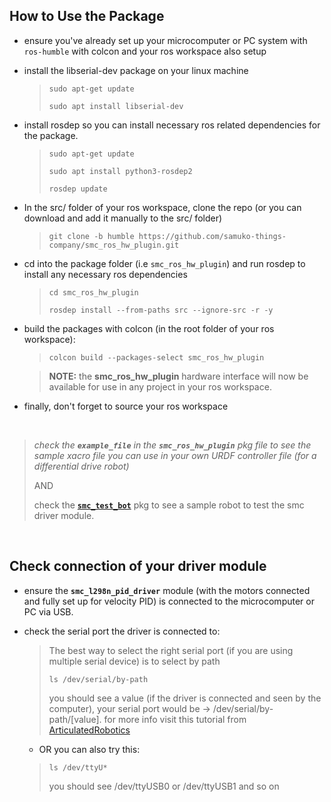 ## How to Use the Package
- ensure you've already set up your microcomputer or PC system with `ros-humble` with colcon and your ros workspace also setup

- install the libserial-dev package on your linux machine
  > ```sudo apt-get update```
  >
  > ```sudo apt install libserial-dev```

- install rosdep so you can install necessary ros related dependencies for the package.
  > ```sudo apt-get update```
  >
  > ```sudo apt install python3-rosdep2```
  >
  > ```rosdep update```

- In the src/ folder of your ros workspace, clone the repo (or you can download and add it manually to the src/ folder)
  > ```git clone -b humble https://github.com/samuko-things-company/smc_ros_hw_plugin.git```

- cd into the package folder (i.e `smc_ros_hw_plugin`) and run rosdep to install any necessary ros dependencies
  > ```cd smc_ros_hw_plugin```
  >
  > ```rosdep install --from-paths src --ignore-src -r -y```

- build the packages with colcon (in the root folder of your ros workspace):
  > ```colcon build --packages-select smc_ros_hw_plugin```

  > **NOTE:** the **smc_ros_hw_plugin** hardware interface will now be available for use in any project in your ros workspace.

- finally, don't forget to source your ros workspace

</br>

> *check the **`example_file`** in the **`smc_ros_hw_plugin`** pkg file to see the sample xacro file you can use in your own URDF controller file (for a differential drive robot)*
>
> AND
>
> check the [**`smc_test_bot`**](https://github.com/samuko-things-company/smc_test_bot) pkg to see a sample robot to test the smc driver module.

</br>

## Check connection of your driver module
- ensure the **`smc_l298n_pid_driver`** module (with the motors connected and fully set up for velocity PID) is connected to the microcomputer or PC via USB.

- check the serial port the driver is connected to:
  > The best way to select the right serial port (if you are using multiple serial device) is to select by path
  >
  > ```ls /dev/serial/by-path```
  >
  > you should see a value (if the driver is connected and seen by the computer), your serial port would be -> /dev/serial/by-path/[value]. for more info visit this tutorial from [ArticulatedRobotics](https://www.youtube.com/watch?v=eJZXRncGaGM&list=PLunhqkrRNRhYAffV8JDiFOatQXuU-NnxT&index=8)

  - OR you can also try this:
  > ```ls /dev/ttyU*```
  >
  > you should see /dev/ttyUSB0 or /dev/ttyUSB1 and so on
